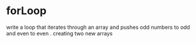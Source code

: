 # forLoop
write a loop that iterates through an array and pushes odd numbers to odd and even to even . creating two new arrays
